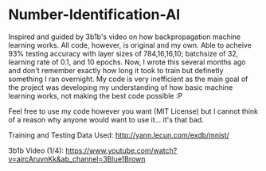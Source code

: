 # Number-Identification-AI
Inspired and guided by 3b1b's video on how backpropagation machine learning works. All code, however, is original and my own. Able to acheive 93% testing accuracy with layer sizes of 784,16,16,10; batchsize of 32, learning rate of 0.1, and 10 epochs. Now, I wrote this several months ago and don't remember exactly how long it took to train but definetly something I ran overnight. My code is very inefficient as the main goal of the project was developing my understanding of how basic machine learning works, not making the best code possible :P

Feel free to use my code however you want (MIT License) but I cannot think of a reason why anyone would want to use it... it's that bad.

Training and Testing Data Used: http://yann.lecun.com/exdb/mnist/

3b1b Video (1/4): https://www.youtube.com/watch?v=aircAruvnKk&ab_channel=3Blue1Brown





